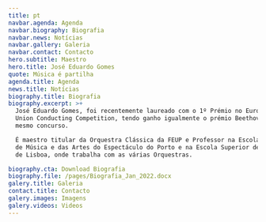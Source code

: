 ```yaml
---
title: pt
navbar.agenda: Agenda
navbar.biography: Biografia
navbar.news: Notícias
navbar.gallery: Galeria
navbar.contact: Contacto
hero.subtitle: Maestro
hero.title: José Eduardo Gomes
quote: Música é partilha
agenda.title: Agenda
news.title: Notícias
biography.title: Biografia
biography.excerpt: >+
  José Eduardo Gomes, foi recentemente laureado com o 1º Prémio no European
  Union Conducting Competition, tendo ganho igualmente o prémio Beethoven no
  mesmo concurso.

  É maestro titular da Orquestra Clássica da FEUP e Professor na Escola Superior
  de Música e das Artes do Espectáculo do Porto e na Escola Superior de Música
  de Lisboa, onde trabalha com as várias Orquestras.

biography.cta: Download Biografia
biography.file: /pages/Biografia_Jan_2022.docx
galery.title: Galeria
contact.title: Contacto
galery.images: Imagens
galery.videos: Videos
---
```






